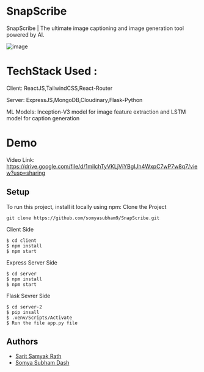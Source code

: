 # SnapScribe
SnapScribe | The ultimate image captioning and image generation tool powered by AI.

![image](https://github.com/somyasubham9/SnapScribe/client/src/assets/SnapScribeHome)

# TechStack Used :
Client: ReactJS,TailwindCSS,React-Router

Server: ExpressJS,MongoDB,Cloudinary,Flask-Python

ML Models: Inception-V3 model for image feature extraction and LSTM model for caption generation

# Demo
Video Link: https://drive.google.com/file/d/1miIchTyVKLjViYBgIJh4WxpC7wP7w8q7/view?usp=sharing

## Setup
To run this project, install it locally using npm:
Clone the Project
```
git clone https://github.com/somyasubham9/SnapScribe.git
```
Client Side
```
$ cd client
$ npm install
$ npm start
```
Express Server Side 
```
$ cd server
$ npm install
$ npm start
```
Flask Sevrer Side
```
$ cd server-2
$ pip insall
$ .venv/Scripts/Activate
$ Run the file app.py file
```
## Authors
- [Sarit Samyak Rath](https://github.com/SARIT42)
- [Somya Subham Dash](https://github.com/somyasubham9)
